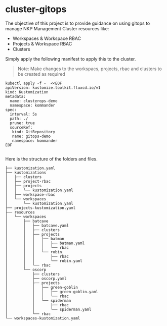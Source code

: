 # cluster-gitops

The objective of this project is to provide guidance on using gitops to manage NKP Management Cluster resources like:
- Workspaces & Workspace RBAC
- Projects & Workspace RBAC
- Clusters

Simply apply the following manifest to apply this to the cluster.
> Note: Make changes to the workspacs, projects, rbac and clusters to be created as required

```
kubectl apply -f -  <<EOF
apiVersion: kustomize.toolkit.fluxcd.io/v1
kind: Kustomization
metadata:
  name: clusterops-demo
  namespace: kommander
spec:
  interval: 5s
  path: ./
  prune: true
  sourceRef:
   kind: GitRepository
   name: gitops-demo
   namespace: kommander
EOF


```

Here is the structure of the folders and files. 
```
├── kustomization.yaml
├── kustomizations
│   ├── clusters
│   ├── project-rbac
│   ├── projects
│   │   └── kustomization.yaml
│   ├── workspace-rbac
│   └── workspaces
│       └── kustomization.yaml
├── projects-kustomization.yaml
├── resources
│   └── workspaces
│       ├── batcave
│       │   ├── batcave.yaml
│       │   ├── clusters
│       │   ├── projects
│       │   │   ├── batman
│       │   │   │   ├── batman.yaml
│       │   │   │   └── rbac
│       │   │   └── robin
│       │   │       ├── rbac
│       │   │       └── robin.yaml
│       │   └── rbac
│       └── oscorp
│           ├── clusters
│           ├── oscorp.yaml
│           ├── projects
│           │   ├── green-goblin
│           │   │   ├── green-goblin.yaml
│           │   │   └── rbac
│           │   └── spiderman
│           │       ├── rbac
│           │       └── spiderman.yaml
│           └── rbac
└── workspaces-kustomization.yaml
```
